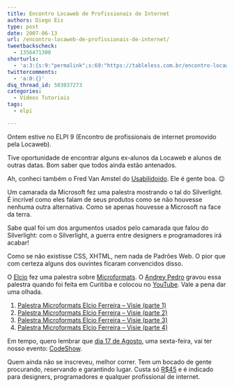 ```yaml
---
title: Encontro Locaweb de Profissionais de Internet
authors: Diego Eis
type: post
date: 2007-06-13
url: /encontro-locaweb-de-profissionais-de-internet/
tweetbackscheck:
  - 1356471300
shorturls:
  - 'a:3:{s:9:"permalink";s:69:"https://tableless.com.br/encontro-locaweb-de-profissionais-de-internet";s:7:"tinyurl";s:26:"https://tinyurl.com/3werujg";s:4:"isgd";s:19:"https://is.gd/NloRQC";}'
twittercomments:
  - 'a:0:{}'
dsq_thread_id: 503037273
categories:
  - Vídeos Tutoriais
tags:
  - elpi

---
```

Ontem estive no ELPI 9 (Encontro de profissionais de internet promovido pela Locaweb).
  
Tive oportunidade de encontrar alguns ex-alunos da Locaweb e alunos de outras datas. Bom saber que todos ainda estão antenados.
  
Ah, conheci também o Fred Van Amstel do [Usabilidoido][1]. Ele é gente boa. 😉

Um camarada da Microsoft fez uma palestra mostrando o tal do Silverlight. É incrível como eles falam de seus produtos como se não houvesse nenhuma outra alternativa. Como se apenas houvesse a Microsoft na face da terra.
  
Sabe qual foi um dos argumentos usados pelo camarada que falou do Silverlight: com o Silverlight, a guerra entre designers e programadores irá acabar!
  
Como se não existisse CSS, XHTML, nem nada de Padrões Web. O pior que com certeza alguns dos ouvintes ficaram convencidos disso.

O [Elcio][2] fez uma palestra sobre [Microformats][3]. O [Andrey Pedro][4] gravou essa palestra quando foi feita em Curitiba e colocou no [YouTube][5]. Vale a pena dar uma olhada.

  1. [Palestra Microformats Elcio Ferreira &#8211; Visie (parte 1)][6]
  2. [Palestra Microformats Elcio Ferreira &#8211; Visie (parte 2)][7]
  3. [Palestra Microformats Elcio Ferreira &#8211; Visie (parte 3)][8]
  4. [Palestra Microformats Elcio Ferreira &#8211; Visie (parte 4)][9]

Em tempo, quero lembrar que [dia 17 de Agosto][10], uma sexta-feira, vai ter nosso evento: [CodeShow][11].
  
Quem ainda não se inscreveu, melhor correr. Tem um bocado de gente procurando, reservando e garantindo lugar. Custa só [R$45][10] e é indicado para designers, programadores e qualquer profissional de internet.

 [1]: https://usabilidoido.com.br/
 [2]: https://elcio.com.br
 [3]: https://tableless.com.br/microformatos-internet-movel-e-quem-ainda-nao-entendeu-nada
 [4]: https://www.andrey.com.br/?p=185
 [5]: https://youtube.com
 [6]: https://youtube.com/watch?v=DXWAgvQNgh0
 [7]: https://youtube.com/watch?v=VGjIdJTcw6Y&
 [8]: https://youtube.com/watch?v=f0hflvgYH7Q&mode=related&search=
 [9]: https://youtube.com/watch?v=LEHV4drAvDU
 [10]: https://visie.com.br/codeshow/inscricao.pt
 [11]: https://visie.com.br/codeshow/